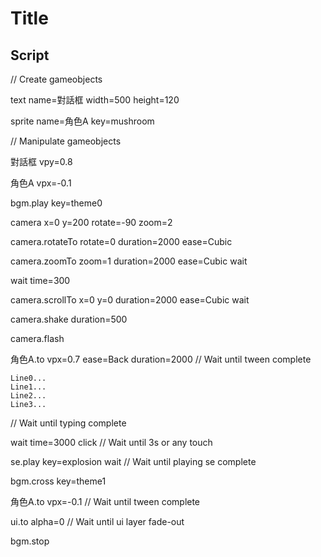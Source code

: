 # Title

## Script

// Create gameobjects

text
  name=對話框
  width=500
  height=120

sprite
  name=角色A
  key=mushroom


// Manipulate gameobjects

對話框
  vpy=0.8

角色A
  vpx=-0.1

bgm.play
  key=theme0

camera
  x=0
  y=200
  rotate=-90
  zoom=2

camera.rotateTo
  rotate=0
  duration=2000
  ease=Cubic

camera.zoomTo
  zoom=1
  duration=2000
  ease=Cubic
  wait

wait
  time=300

camera.scrollTo
  x=0
  y=0
  duration=2000
  ease=Cubic
  wait

camera.shake
  duration=500

camera.flash


角色A.to
  vpx=0.7
  ease=Back
  duration=2000
// Wait until tween complete


```對話框.typing, speed=100
Line0...
Line1...
Line2...
Line3...
```
// Wait until typing complete

wait
  time=3000
  click
// Wait until 3s or any touch

se.play
  key=explosion
  wait
// Wait until playing se complete

bgm.cross
  key=theme1

角色A.to
  vpx=-0.1
// Wait until tween complete

ui.to
  alpha=0
// Wait until ui layer fade-out

bgm.stop

